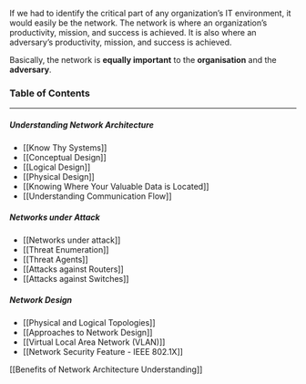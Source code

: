 If we had to identify the critical part of any organization’s IT environment, it would easily be the network. The network is where an organization’s productivity, mission, and success is achieved. It is also where an adversary’s productivity, mission, and success is achieved. 

Basically, the network is **equally important** to the **organisation** and the **adversary**.

### Table of Contents
---
##### Understanding Network Architecture
- [[Know Thy Systems]]
- [[Conceptual Design]]
- [[Logical Design]]
- [[Physical Design]]
- [[Knowing Where Your Valuable Data is Located]]
- [[Understanding Communication Flow]] 

##### Networks under Attack
- [[Networks under attack]] 
- [[Threat Enumeration]]
- [[Threat Agents]]
- [[Attacks against Routers]]
- [[Attacks against Switches]]

##### Network Design
- [[Physical and Logical Topologies]]
- [[Approaches to Network Design]]
- [[Virtual Local Area Network (VLAN)]]
- [[Network Security Feature - IEEE 802.1X]]

[[Benefits of Network Architecture Understanding]]